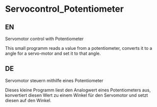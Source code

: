 # Servocontrol_Potentiometer
## EN
Servomotor control with Potentiometer

This small programm reads a value from a potentiometer, converts it to a angle for a servo-motor and set it to that angle.


## DE
Servomotor steuern mithilfe eines Potentiometer

Dieses kleine Programm liest den Analogwert eines Potentiometers aus, konvertiert diesen Wert zu einem Winkel für den Servomotor und setzt diesen auf den Winkel.
